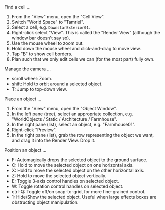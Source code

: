 
Find a cell ...

1. From the "View" menu, open the "Cell View".
2. Switch "World Space" to "Tamriel".
3. Select a cell, e.g. `DawnstarExterior01`.
4. Right-click select "View". This is called the "Render View" (although the window bar doesn't say so).
5. Use the mouse wheel to zoom out.
6. Hold down the mouse wheel and click-and-drag to move view.
7. Tap "B" to show cell borders.
8. Plan such that we only edit cells we can (for the most part) fully own.

Manage the camera ...

- scroll wheel: Zoom.
- shift: Hold to orbit around a selected object.
- T: Jump to top-down view.

Place an object ...

1. From the "View" menu, open the "Object Window".
2. In the left pane (tree), select an appropriate collection, e.g. "WorldObjects / Static / Architecture / Farmhouse".
3. In the right pane (list), select an object, e.g. "Farmhouse01".
4. Right-click "Preview".
5. In the right pane (list), grab the row representing the object we want, and drag it into the Render View. Drop it.

Position an object ...

- F: Automagically drops the selected object to the ground surface.
- C: Hold to move the selected object on one horizontal axis.
- X: Hold to move the selected object on the other horizontal axis.
- Z: Hold to move the selected object vertically.
- E: Toggle 3-axis control handles on selected object.
- W: Toggle rotation control handles on selected object.
- ctrl-Q: Toggle off/on snap-to-grid, for more fine-grained control.
- 1: Hide/Show the selected object. Useful when large effects boxes are obstructing object manipulation.
